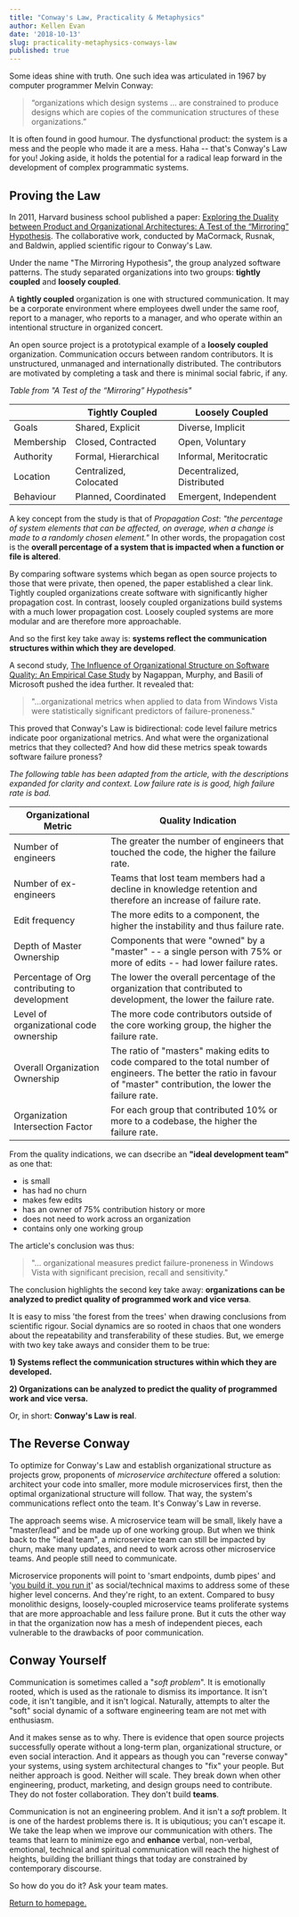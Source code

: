 ```yaml
---
title: "Conway's Law, Practicality & Metaphysics"
author: Kellen Evan
date: '2018-10-13'
slug: practicality-metaphysics-conways-law
published: true
---
```


Some ideas shine with truth. One such idea was articulated in 1967 by computer programmer Melvin Conway:

> “organizations which design systems … are constrained to produce designs which are copies of the communication structures of these organizations.”

It is often found in good humour. The dysfunctional product: the system is a mess and the people who made it are a mess. Haha -- that's Conway's Law for you! Joking aside, it holds the potential for a radical leap forward in the development of complex programmatic systems.

## Proving the Law

In 2011, Harvard business school published a paper: [Exploring the Duality between Product and Organizational Architectures: A Test of the “Mirroring” Hypothesis](https://www.hbs.edu/faculty/Publication%20Files/08-039_1861e507-1dc1-4602-85b8-90d71559d85b.pdf). The collaborative work, conducted by MaCormack, Rusnak, and Baldwin, applied scientific rigour to Conway's Law.

Under the name "The Mirroring Hypothesis", the group analyzed software patterns. The study separated organizations into two groups: **tightly coupled** and **loosely coupled**.

A **tightly coupled** organization is one with structured communication. It may be a corporate environment where employees dwell under the same roof, report to a manager, who reports to a manager, and who operate within an intentional structure in organized concert.

An open source project is a prototypical example of a **loosely coupled** organization. Communication occurs between random contributors. It is unstructured, unmanaged and internationally distributed. The contributors are motivated by completing a task and there is minimal social fabric, if any.

_Table from "A Test of the “Mirroring” Hypothesis"_

|   | Tightly Coupled   | Loosely Coupled   |
|---|---|---|
|  Goals | Shared, Explicit  | Diverse, Implicit  |
| Membership  |  Closed, Contracted | Open, Voluntary  |
| Authority  |  Formal, Hierarchical  |  Informal, Meritocratic |
|  Location | Centralized, Colocated  | Decentralized, Distributed  |
|  Behaviour | Planned, Coordinated | Emergent, Independent  |

A key concept from the study is that of _Propagation Cost_: _"the percentage of system elements that can be affected, on average, when a change is made to a randomly chosen element."_ In other words, the propagation cost is the **overall percentage of a system that is impacted when a function or file is altered**.

By comparing software systems which began as open source projects to those that were private, then opened, the paper established a clear link. Tightly coupled organizations create software with significantly higher propagation cost. In contrast, loosely coupled organizations build systems with a much lower propagation cost. Loosely coupled systems are more modular and are therefore more approachable.

And so the first key take away is: **systems reflect the communication structures within which they are developed**.

A second study, [The Influence of Organizational Structure on Software Quality: An Empirical Case Study](https://www.microsoft.com/en-us/research/wp-content/uploads/2016/02/tr-2008-11.pdf) by Nagappan, Murphy, and Basili of Microsoft pushed the idea further. It revealed that:

> "...organizational metrics when applied to data from Windows Vista were statistically significant predictors of failure-proneness."

This proved that Conway's Law is bidirectional: code level failure metrics indicate poor organizational metrics. And what were the organizational metrics that they collected? And how did these metrics speak towards software failure proness?

_The following table has been adapted from the article, with the descriptions expanded for clarity and context. Low failure rate is is good, high failure rate is bad._

| Organizational Metric | Quality Indication |
|---|---|
| Number of engineers | The greater the number of engineers that touched the code, the higher the failure rate. |
| Number of ex-engineers | Teams that lost team members had a decline in knowledge retention and therefore an increase of failure rate. |
| Edit frequency | The more edits to a component, the higher the instability and thus failure rate.  |
| Depth of Master Ownership | Components that were "owned" by a "master" -- a single person with 75% or more of edits -- had lower failure rates. |
| Percentage of Org contributing to development | The lower the overall percentage of the organization that contributed to development, the lower the failure rate. |
| Level of organizational code ownership | The more code contributors outside of the core working group, the higher the failure rate. |
| Overall Organization Ownership | The ratio of "masters" making edits to code compared to the total number of engineers. The better the ratio in favour of "master" contribution, the lower the failure rate. |
| Organization Intersection Factor | For each group that contributed 10% or more to a codebase, the higher the failure rate.  |

From the quality indications, we can dsecribe an **"ideal development team"** as one that: 

* is small
* has had no churn
* makes few edits
* has an owner of 75% contribution history or more
* does not need to work across an organization
* contains only one working group

The article's conclusion was thus:

> "... organizational measures predict failure-proneness in Windows Vista with significant precision, recall and sensitivity."

The conclusion highlights the second key take away: **organizations can be analyzed to predict quality of programmed work and vice versa**.

It is easy to miss 'the forest from the trees' when drawing conclusions from scientific rigour. Social dynamics are so rooted in chaos that one wonders about the repeatability and transferability of these studies. But, we emerge with two key take aways and consider them to be true:

**1) Systems reflect the communication structures within which they are developed.**

**2) Organizations can be analyzed to predict the quality of programmed work and vice versa.**

Or, in short: **Conway's Law is real**.

## The Reverse Conway

To optimize for Conway's Law and establish organizational structure as projects grow, proponents of _microservice architecture_ offered a solution: architect your code into smaller, more module microservices first, then the optimal organizational structure will follow. That way, the system's communications reflect onto the team. It's Conway's Law in reverse.

The approach seems wise. A microservice team will be small, likely have a "master/lead" and be made up of one working group. But when we think back to the "ideal team", a microservice team can still be impacted by churn, make many updates, and need to work across other microservice teams. And people still need to communicate.

Microservice proponents will point to 'smart endpoints, dumb pipes' and '[you build it, you run it](https://queue.acm.org/detail.cfm?id=1142065)' as social/technical maxims to address some of these higher level concerns. And they're right, to an extent. Compared to busy monolithic designs, loosely-coupled microservice teams proliferate systems that are more approachable and less failure prone. But it cuts the other way in that the organization now has a mesh of independent pieces, each vulnerable to the drawbacks of poor communication.

## Conway Yourself

Communication is sometimes called a "_soft problem_". It is emotionally rooted, which is used as the rationale to dismiss its importance. It isn't code, it isn't tangible, and it isn't logical. Naturally, attempts to alter the "soft" social dynamic of a software engineering team are not met with enthusiasm. 

And it makes sense as to why. There is evidence that open source projects successfully operate without a long-term plan, organizational structure, or even social interaction. And it appears as though you can "reverse conway" your systems, using system architectural changes to "fix" your people. But neither approach is good. Neither will scale. They break down when other engineering, product, marketing, and design groups need to contribute. They do not foster collaboration. They don't build **teams**. 

Communication is not an engineering problem. And it isn't a _soft_ problem. It is one of the hardest problems there is. It is ubiqutious; you can't escape it. We take the leap when we improve our communication with others. The teams that learn to minimize ego and **enhance** verbal, non-verbal, emotional, technical and spiritual communication will reach the highest of heights, building the brilliant things that today are constrained by contemporary discourse. 

So how do you do it? Ask your team mates.

[Return to homepage.](/)
